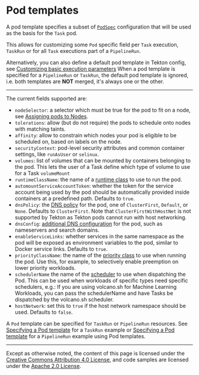 <!--
---
linkTitle: "Pod templates"
weight: 12
---
-->
# Pod templates

A pod template specifies a subset of
[`PodSpec`](https://kubernetes.io/docs/reference/generated/kubernetes-api/v1.15/#pod-v1-core)
configuration that will be used as the basis for the `Task` pod.

This allows for customizing some `Pod` specific field per `Task` execution, `TaskRun` or for all `Task` executions part of a `PipelineRun`.

Alternatively, you can also define a default pod template in Tekton config, see [Customizing basic execution parameters](/vault/pipelines-master/./install#customizing-basic-execution-parameters)
When a pod template is specified for a `PipelineRun` or `TaskRun`, the default pod template is ignored, i.e.
both templates are **NOT** merged, it's always one or the other.

---

The current fields supported are:

- `nodeSelector`: a selector which must be true for the pod to fit on
  a node, see [Assigning pods to Nodes](https://kubernetes.io/docs/concepts/configuration/assign-pod-node/).
- `tolerations`: allow (but do not require) the pods to schedule onto
  nodes with matching taints.
- `affinity`: allow to constrain which nodes your pod is eligible to
  be scheduled on, based on labels on the node.
- `securityContext`: pod-level security attributes and common
  container settings, like `runAsUser` or `selinux`.
- `volumes`: list of volumes that can be mounted by containers
  belonging to the pod. This lets the user of a Task define which type
  of volume to use for a Task `volumeMount`
- `runtimeClassName`: the name of a
  [runtime class](https://kubernetes.io/docs/concepts/containers/runtime-class/)
  to use to run the pod.
- `automountServiceAccountToken`: whether the token for the service account
  being used by the pod should be automatically provided inside containers at a
  predefined path. Defaults to `true`.
- `dnsPolicy`: the
  [DNS policy](https://kubernetes.io/docs/concepts/services-networking/dns-pod-service/#pod-s-dns-policy)
  for the pod, one of `ClusterFirst`, `Default`, or `None`. Defaults to
  `ClusterFirst`. Note that `ClusterFirstWithHostNet` is not supported by Tekton
  as Tekton pods cannot run with host networking.
- `dnsConfig`:
  [additional DNS configuration](https://kubernetes.io/docs/concepts/services-networking/dns-pod-service/#pod-s-dns-config)
  for the pod, such as nameservers and search domains.
- `enableServiceLinks`: whether services in the same namespace as the pod will
  be exposed as environment variables to the pod, similar to Docker service
  links. Defaults to `true`.
- `priorityClassName`: the name of the
  [priority class](https://kubernetes.io/docs/concepts/configuration/pod-priority-preemption/)
  to use when running the pod. Use this, for example, to selectively enable
  preemption on lower priority workloads.
- `schedulerName` the name of the
  [scheduler](https://kubernetes.io/docs/tasks/administer-cluster/configure-multiple-schedulers/)
  to use when dispatching the Pod. This can be used when workloads of specific types need specific schedulers,
  e.g.: If you are using volcano.sh for Machine Learning Workloads, you can pass the schedulerName and have Tasks be
  dispatched by the volcano.sh scheduler.
- `hostNetwork`: set this to `true` if the host network namespace should be used.
  Defaults to `false`.


A `Pod` template can be specified for `TaskRun` or `PipelineRun` resources.
See [Specifying a Pod template](/vault/pipelines-master/./taskruns#specifying-a-pod-template) for a `TaskRun` example or
[Specifying a Pod template](/vault/pipelines-master/./pipelineruns#specifying-a-pod-template) for a `PipelineRun` example using Pod templates.

---

Except as otherwise noted, the content of this page is licensed under the
[Creative Commons Attribution 4.0 License](https://creativecommons.org/licenses/by/4.0/),
and code samples are licensed under the
[Apache 2.0 License](https://www.apache.org/licenses/LICENSE-2.0).
